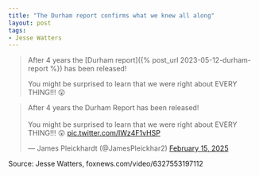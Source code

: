 ```yaml
---
title: "The Durham report confirms what we knew all along"
layout: post
tags:
- Jesse Watters
---
```


> After 4 years the [Durham report]({% post_url 2023-05-12-durham-report %}) has been released!
>
> You might be surprised to learn that we were right about EVERY THING!!! 😲

<blockquote class="twitter-tweet" data-media-max-width="560"><p lang="en" dir="ltr">After 4 years the Durham Report has been released!<br><br>You might be surprised to learn that we were right about EVERY THING!!! 😲 <a href="https://t.co/IWz4F1vHSP">pic.twitter.com/IWz4F1vHSP</a></p>&mdash; James Pleickhardt (@JamesPleickhar2) <a href="https://twitter.com/JamesPleickhar2/status/1890748921271447781?ref_src=twsrc%5Etfw">February 15, 2025</a></blockquote> <script async src="https://platform.twitter.com/widgets.js" charset="utf-8"></script>

Source: Jesse Watters, foxnews.com/video/6327553197112
